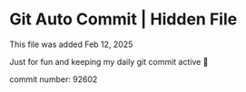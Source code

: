 # Git Auto Commit | Hidden File

This file was added Feb 12, 2025

Just for fun and keeping my daily git commit active 🤪

commit number: 92602
